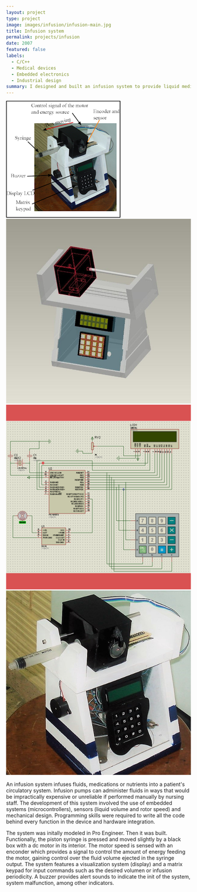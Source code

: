 ```yaml
---
layout: project
type: project
image: images/infusion/infusion-main.jpg
title: Infusion system
permalink: projects/infusion
date: 2007
featured: false
labels:
  - C/C++
  - Medical devices
  - Embedded electronics
  - Industrial design
summary: I designed and built an infusion system to provide liquid medicine to patients via bloodstream using a syringe, a step motor, sensors and embedded devices.
---
```


<div class="ui small rounded images">
  <img class="ui image" src="../images/infusion/infusion-diagram.png">
  <img class="ui image" src="../images/infusion/infusion-cad.jpg">
  <img class="ui image" src="../images/infusion/infusion-schematic.png">
  <img class="ui image" src="../images/infusion/infusion-main4.jpg">
</div>

An infusion system infuses fluids, medications or nutrients into a patient's circulatory system. Infusion pumps can administer fluids in ways that would be impractically expensive or unreliable if performed manually by nursing staff.
The development of this system involved the use of embedded systems (microcontrollers), sensors (liquid volume and rotor speed) and mechanical design. Programming skills were required to write all the code behind every function in the device and hardware integration.

The system was initally modeled in Pro Engineer. Then it was built. Functionally, the piston syringe is pressed and moved slightly by a black box with a dc motor in its interior. The motor speed is sensed with an enconder which provides a signal to control the amount of energy feeding the motor, gaining control over the fluid volume ejected in the syringe output. The system features a visualization system (display) and a matrix keypad for input commands such as the desired volumen or infusion periodicity. A buzzer provides alert sounds to indicate the init of the system, system malfunction, among other indicators.



